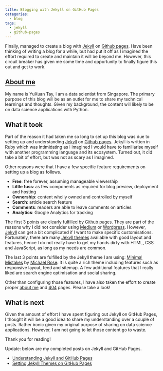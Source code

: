 ```yaml
---
title: Blogging with Jekyll on GitHub Pages
categories:
  - blog
tags:
  - jekyll
  - github-pages
---
```


Finally, managed to create a blog with [Jekyll][jekyll] on [Github pages][gh-pages].
Have been thinking of writing a blog for a while,
but had put it off as I imagined the effort required
to create and maintain it will be beyond me.
However, this circuit breaker has given me some time and opportunity
to finally figure this out and get to work.

## [About me](/about/)

My name is YuXuan Tay, I am a data scientist from Singapore.
The primary purpose of this blog will be as an outlet for me
to share my technical learnings and thoughts.
Given my background, the content will likely to be on
data science applications with Python.

## What it took

Part of the reason it had taken me so long to set up this blog
was due to setting up and understanding [Jekyll][jekyll] on [Github pages][gh-pages].
Jekyll is written in Ruby which was intimidating
as I imagined I would have to familiarise myself with another
programming language and its ecosystem.
Turned out, it did take a bit of effort, but was not as scary as I imagined.

Other reasons were that I have a few specific feature requirements
on setting up a blog as follows.

- **Free**: free forever, assuming manageable viewership
- **Little fuss**: as few components as required for blog preview, deployment and hosting
- **Ownership**: content wholly owned and controlled by myself
- **Search**: article search feature
- **Comments**: readers are able to leave comments on articles
- **Analytics**: Google Analytics for tracking

The first 3 points are clearly fulfilled by [Github pages][gh-pages].
They are part of the reasons why I did not consider using [Medium][medium] or [Wordpress][wordpress].
However, [Jekyll][jekyll] can get a bit complicated if I want to make specific customisations.
Fortunately, there are many [Jekyll themes][jekyll-themes] available
with good layout and features,
hence I do not really have to get my hands dirty with HTML, CSS and JavaScript,
as long as my needs are common.

The last 3 points are fulfilled by the Jekyll theme I am using:
[Minimal Mistakes][minimal-mistakees] by [Michael Rose][michael-rose].
It is quite a rich theme including features such as responsive layout, feed and sitemap.
A few additional features that I really liked are search engine optimisation
and social sharing.

Other than configuring those features, I have also taken the effort to create
proper [about me](/about/) and [404](/404.html) pages.
Please take a look!

## What is next

Given the amount of effort I have spent figuring out Jekyll on GitHub Pages,
I thought it will be a good idea to share my understanding over a couple of posts.
Rather ironic given my original purpose of sharing on data science applications.
However, I am not going to let those content go to waste.

Thank you for reading!

Update: below are my completed posts on Jekyll and GitHub Pages.

- [Understanding Jekyll and GitHub Pages][jekyll-gh-pages]
- [Setting Jekyll Themes on GitHub Pages][jekyll-theme]

[jekyll]: https://jekyllrb.com
[gh-pages]: https://pages.github.com
[medium]: https://medium.com
[wordpress]: https://wordpress.org
[jekyll-themes]: https://jekyllthemes.io
[minimal-mistakees]: https://mmistakes.github.io/minimal-mistakes
[michael-rose]: https://mademistakes.com
[jekyll-gh-pages]: /blog/understanding-jekyll-and-github-pages/
[jekyll-theme]: /blog/setting-jekyll-themes-on-github-pages/
